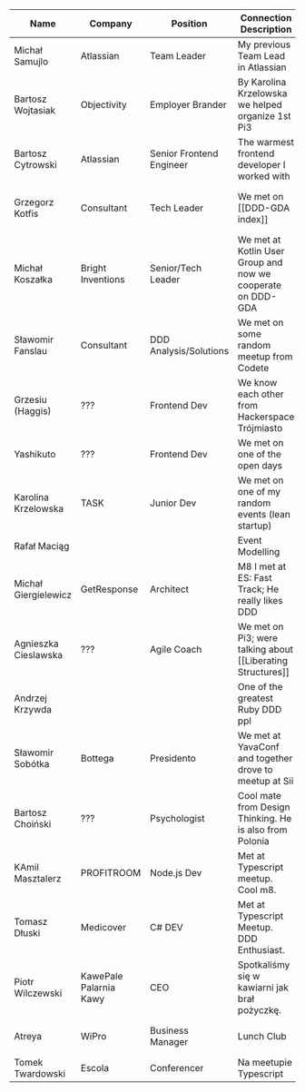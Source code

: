 
| Name                 | Company                | Position                 | Connection Description                                      | Meeting Page                           |
|----------------------|------------------------|--------------------------|-------------------------------------------------------------|----------------------------------------|
| Michał Samujlo       | Atlassian              | Team Leader              | My previous Team Lead in Atlassian                          |                                        |
| Bartosz Wojtasiak    | Objectivity            | Employer Brander         | By Karolina Krzelowska we helped organize 1st Pi3           | [[Meetings with Bartosz Wojtasiak]]    |
| Bartosz Cytrowski    | Atlassian              | Senior Frontend Engineer | The warmest frontend developer I worked with                |                                        |
| Grzegorz Kotfis      | Consultant             | Tech Leader              | We met on [[DDD-GDA index]]                                 | [[Meetings with Grzegorz Kotfis]]      |
| Michał Koszałka      | Bright Inventions      | Senior/Tech Leader       | We met at Kotlin User Group and now we cooperate on DDD-GDA |                                        |
| Sławomir Fanslau     | Consultant             | DDD Analysis/Solutions   | We met on some random meetup from Codete                    |                                        |
| Grzesiu (Haggis)     | ???                    | Frontend Dev             | We know each other from Hackerspace Trójmiasto              |                                        |
| Yashikuto            | ???                    | Frontend Dev             | We met on one of the open days                              |                                        |
| Karolina Krzelowska  | TASK                   | Junior Dev               | We met on one of my random events (lean startup)            |                                        |
| Rafał Maciąg         |                        |                          | Event Modelling                                             |                                        |
| Michał Giergielewicz | GetResponse            | Architect                | M8 I met at ES: Fast Track; He really likes DDD             |                                        |
| Agnieszka Cieslawska | ???                    | Agile Coach              | We met on Pi3; were talking about [[Liberating Structures]] | [[Meetings with Agnieszka Cieslawska]] |
| Andrzej Krzywda      |                        |                          | One of the greatest Ruby DDD ppl                            |                                        |
| Sławomir Sobótka     | Bottega                | Presidento               | We met at YavaConf and together drove to meetup at Sii      |                                        |
| Bartosz Choiński     | ???                    | Psychologist             | Cool mate from Design Thinking. He is also from Polonia     |                                        |
| KAmil Masztalerz     | PROFITROOM             | Node.js Dev              | Met at Typescript meetup. Cool m8.                          |                                        |
| Tomasz Dłuski        | Medicover              | C# DEV                   | Met at Typescript Meetup. DDD Enthusiast.                   |                                        |
| Piotr Wilczewski     | KawePale Palarnia Kawy | CEO                      | Spotkaliśmy się w kawiarni jak brał pożyczkę.               |                                        |
| Atreya               | WiPro                  | Business Manager         | Lunch Club                                                  | [[Meetings with Antrya]]               |
| Tomek Twardowski     | Escola                 | Conferencer              | Na meetupie Typescript                                      |                                        |
